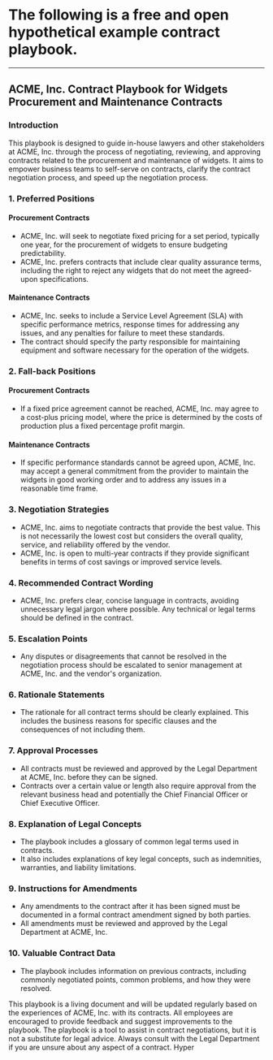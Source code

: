 # The following is a free and open hypothetical example contract playbook.  
____

## ACME, Inc. Contract Playbook for Widgets Procurement and Maintenance Contracts


### Introduction
This playbook is designed to guide in-house lawyers and other stakeholders at ACME, Inc. through the process of negotiating, reviewing, and approving contracts related to the procurement and maintenance of widgets. It aims to empower business teams to self-serve on contracts, clarify the contract negotiation process, and speed up the negotiation process. 

### 1. Preferred Positions

#### Procurement Contracts
- ACME, Inc. will seek to negotiate fixed pricing for a set period, typically one year, for the procurement of widgets to ensure budgeting predictability.
- ACME, Inc. prefers contracts that include clear quality assurance terms, including the right to reject any widgets that do not meet the agreed-upon specifications.

#### Maintenance Contracts
- ACME, Inc. seeks to include a Service Level Agreement (SLA) with specific performance metrics, response times for addressing any issues, and any penalties for failure to meet these standards.
- The contract should specify the party responsible for maintaining equipment and software necessary for the operation of the widgets.

### 2. Fall-back Positions

####  Procurement Contracts
- If a fixed price agreement cannot be reached, ACME, Inc. may agree to a cost-plus pricing model, where the price is determined by the costs of production plus a fixed percentage profit margin.

#### Maintenance Contracts
- If specific performance standards cannot be agreed upon, ACME, Inc. may accept a general commitment from the provider to maintain the widgets in good working order and to address any issues in a reasonable time frame.

### 3. Negotiation Strategies

- ACME, Inc. aims to negotiate contracts that provide the best value. This is not necessarily the lowest cost but considers the overall quality, service, and reliability offered by the vendor.
- ACME, Inc. is open to multi-year contracts if they provide significant benefits in terms of cost savings or improved service levels.

### 4. Recommended Contract Wording
- ACME, Inc. prefers clear, concise language in contracts, avoiding unnecessary legal jargon where possible. Any technical or legal terms should be defined in the contract.

### 5. Escalation Points

- Any disputes or disagreements that cannot be resolved in the negotiation process should be escalated to senior management at ACME, Inc. and the vendor's organization.

### 6. Rationale Statements
- The rationale for all contract terms should be clearly explained. This includes the business reasons for specific clauses and the consequences of not including them.

### 7. Approval Processes

- All contracts must be reviewed and approved by the Legal Department at ACME, Inc. before they can be signed.
- Contracts over a certain value or length also require approval from the relevant business head and potentially the Chief Financial Officer or Chief Executive Officer.

### 8. Explanation of Legal Concepts
- The playbook includes a glossary of common legal terms used in contracts.
- It also includes explanations of key legal concepts, such as indemnities, warranties, and liability limitations.

### 9. Instructions for Amendments
- Any amendments to the contract after it has been signed must be documented in a formal contract amendment signed by both parties.
- All amendments must be reviewed and approved by the Legal Department at ACME, Inc.

### 10. Valuable Contract Data
- The playbook includes information on previous contracts, including commonly negotiated points, common problems, and how they were resolved.

This playbook is a living document and will be updated regularly based on the experiences of ACME, Inc. with its contracts. All employees are encouraged to provide feedback and suggest improvements to the playbook. The playbook is a tool to assist in contract negotiations, but it is not a substitute for legal advice. Always consult with the Legal Department if you are unsure about any aspect of a contract.
Hyper
